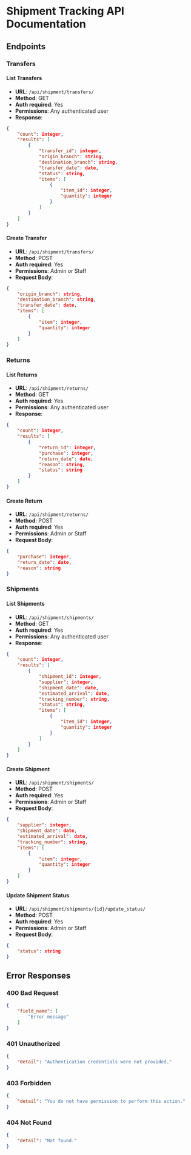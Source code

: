 # Shipment Tracking API Documentation

## Endpoints

### Transfers

#### List Transfers
- **URL**: `/api/shipment/transfers/`
- **Method**: GET
- **Auth required**: Yes
- **Permissions**: Any authenticated user
- **Response**:
```json
{
    "count": integer,
    "results": [
        {
            "transfer_id": integer,
            "origin_branch": string,
            "destination_branch": string,
            "transfer_date": date,
            "status": string,
            "items": [
                {
                    "item_id": integer,
                    "quantity": integer
                }
            ]
        }
    ]
}
```

#### Create Transfer
- **URL**: `/api/shipment/transfers/`
- **Method**: POST
- **Auth required**: Yes
- **Permissions**: Admin or Staff
- **Request Body**:
```json
{
    "origin_branch": string,
    "destination_branch": string,
    "transfer_date": date,
    "items": [
        {
            "item": integer,
            "quantity": integer
        }
    ]
}
```

### Returns

#### List Returns
- **URL**: `/api/shipment/returns/`
- **Method**: GET
- **Auth required**: Yes
- **Permissions**: Any authenticated user
- **Response**:
```json
{
    "count": integer,
    "results": [
        {
            "return_id": integer,
            "purchase": integer,
            "return_date": date,
            "reason": string,
            "status": string
        }
    ]
}
```

#### Create Return
- **URL**: `/api/shipment/returns/`
- **Method**: POST
- **Auth required**: Yes
- **Permissions**: Admin or Staff
- **Request Body**:
```json
{
    "purchase": integer,
    "return_date": date,
    "reason": string
}
```

### Shipments

#### List Shipments
- **URL**: `/api/shipment/shipments/`
- **Method**: GET
- **Auth required**: Yes
- **Permissions**: Any authenticated user
- **Response**:
```json
{
    "count": integer,
    "results": [
        {
            "shipment_id": integer,
            "supplier": integer,
            "shipment_date": date,
            "estimated_arrival": date,
            "tracking_number": string,
            "status": string,
            "items": [
                {
                    "item_id": integer,
                    "quantity": integer
                }
            ]
        }
    ]
}
```

#### Create Shipment
- **URL**: `/api/shipment/shipments/`
- **Method**: POST
- **Auth required**: Yes
- **Permissions**: Admin or Staff
- **Request Body**:
```json
{
    "supplier": integer,
    "shipment_date": date,
    "estimated_arrival": date,
    "tracking_number": string,
    "items": [
        {
            "item": integer,
            "quantity": integer
        }
    ]
}
```

#### Update Shipment Status
- **URL**: `/api/shipment/shipments/{id}/update_status/`
- **Method**: POST
- **Auth required**: Yes
- **Permissions**: Admin or Staff
- **Request Body**:
```json
{
    "status": string
}
```

## Error Responses

### 400 Bad Request
```json
{
    "field_name": [
        "Error message"
    ]
}
```

### 401 Unauthorized
```json
{
    "detail": "Authentication credentials were not provided."
}
```

### 403 Forbidden
```json
{
    "detail": "You do not have permission to perform this action."
}
```

### 404 Not Found
```json
{
    "detail": "Not found."
}
```
